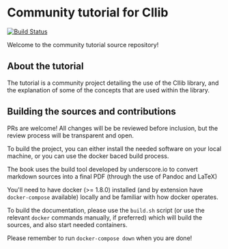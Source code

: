 # Community tutorial for CIlib

[![Build Status](https://travis-ci.org/cirg-up/cilib-tutorial.svg?branch=master)](https://travis-ci.org/cirg-up/cilib-tutorial)

Welcome to the community tutorial source repository!

## About the tutorial

The tutorial is a community project detailing the use of the CIlib
library, and the explanation of some of the concepts that are used
within the library.

## Building the sources and contributions

PRs are welcome! All changes will be be reviewed before inclusion, but
the review process will be transparent and open.

To build the project, you can either install the needed software on
your local machine, or you can use the docker baced build process.

The book uses the build tool developed by underscore.io to convert
markdown sources into a final PDF (through the use of Pandoc and
LaTeX)

You'll need to have docker (>= 1.8.0) installed (and by extension have
`docker-compose` available) locally and be familiar with how docker
operates.

To build the documentation, please use the `build.sh` script (or use
the relevant `docker` commands manually, if preferred) which will
build the sources, and also start needed containers.

Please remember to run `docker-compose down` when you are done!
